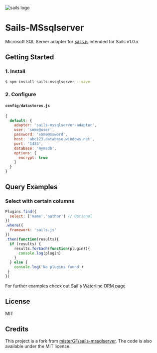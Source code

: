 ![sails logo](https://sailsjs.com/images/hero_squid.png)

# Sails-MSsqlserver



Microsoft SQL Server adapter for [sails.js](http://sailsjs.org/) intended for Sails v1.0.x

## Getting Started
### 1. Install
```sh
$ npm install sails-mssqlserver --save
```

### 2. Configure

#### `config/datastores.js`
```js
{
  default: {
    adapter: 'sails-mssqlserver-adapter',
    user: 'some@user',
    password: 'some@ssword',
    host: 'abc123.database.windows.net',
    port: '1433',
    database: 'mymsdb',
    options: {
      encrypt: true
    }
  }
}
```

## Query Examples

### Select with certain columns
``` javascript
Plugins.find({
  select: ['name','author'] // Optional
})
.where({
  framework: 'sails.js'
})
.then(function(results){
  if (results) {
    results.forEach(function(plugin)){
      console.log(plugin)
    }      
  } else {
    console.log('No plugins found')
 }
})
```

For further examples check out Sail's [Waterline ORM page](http://sailsjs.org/documentation/concepts/models-and-orm/query-language)

## License
MIT

## Credits

This project is a fork from [misterGF/sails-mssqlserver](https://github.com/misterGF/sails-mssqlserver). The code is also available under the MIT license.

[npm-image]: https://img.shields.io/npm/v/sails-mssqlserver.svg?style=flat-square
[npm-url]: https://npmjs.org/package/sails-mssqlserver-adapter
